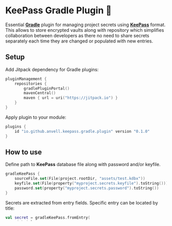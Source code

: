 # KeePass Gradle Plugin 🔑

Essential [**Gradle**](https://gradle.org/) plugin for managing project secrets using [**KeePass**](https://keepass.info/) format. This allows to store encrypted vaults along with repository which simplifies collaboration between developers as there no need to share secrets separately each time they are changed or populated with new entries.

## Setup

Add Jitpack dependency for Gradle plugins:

``` kotlin
pluginManagement {
    repositories {
        gradlePluginPortal()
        mavenCentral()
        maven { url = uri("https://jitpack.io") }
    }
}
```

Apply plugin to your module:

``` kotlin
plugins {
    id "io.github.anvell.keepass.gradle.plugin" version "0.1.0"
}
```

## How to use

Define path to **KeePass** database file along with password and/or keyfile.

``` kotlin
gradleKeePass {
    sourceFile.set(File(project.rootDir, "assets/test.kdbx"))
    keyfile.set(File(property("myproject.secrets.keyfile").toString()))
    password.set(property("myproject.secrets.password").toString())
}
```

Secrets are extracted from entry fields. Specific entry can be located by title:

``` kotlin
val secret = gradleKeePass.fromEntry(
    withTitle = "One",
    field = BasicField.Password()
)
```

or by custom predicate:

``` kotlin
val secret = gradleKeePass.fromEntry(
    predicate = { fields.url?.content == "https://github.com" },
    field = "Some"
)
```

## Features

- Supports newest KeePass format versions up to **4.1**.
- AES256/ChaCha20 encryption with Argon2/AES KDF.
- Easily organise secrets in groups/entries and edit with any KeePass client of choise.
- Simplify collaboration by avoiding bloated gradle properties files.

## Contributing

Feel free to open a issue or submit a pull request for any bugs/improvements.

## Credits

This project uses [Kotlin gradle plugin template](https://github.com/cortinico/kotlin-gradle-plugin-template).
